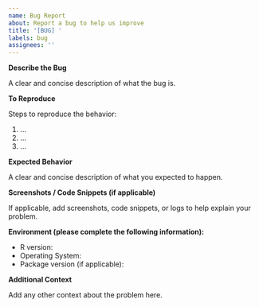 ```yaml
---
name: Bug Report
about: Report a bug to help us improve
title: '[BUG] '
labels: bug
assignees: ''
---
```


**Describe the Bug**

A clear and concise description of what the bug is.

**To Reproduce**

Steps to reproduce the behavior:

1. ...
2. ...
3. ...

**Expected Behavior**

A clear and concise description of what you expected to happen.

**Screenshots / Code Snippets (if applicable)**

If applicable, add screenshots, code snippets, or logs to help explain your problem.

**Environment (please complete the following information):**

- R version:
- Operating System:
- Package version (if applicable):

**Additional Context**

Add any other context about the problem here.
